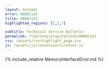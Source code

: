 ```yaml
---
layout: minimal
error: 80801143
title: 80801143
highlighted_regions: [1,2,7]

subtitle: Technical Service Bulletin
permalink: /tsb/sony/playstation5/80801143
css: /assets/css/highlight_page.css
js: /assets/js/consoleservicetool.js
---
```


{% include_relative MemoryInterfaceError.md %}
